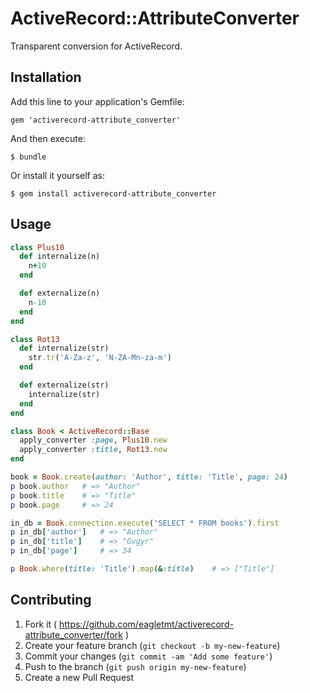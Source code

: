 # ActiveRecord::AttributeConverter

Transparent conversion for ActiveRecord.

## Installation

Add this line to your application's Gemfile:

    gem 'activerecord-attribute_converter'

And then execute:

    $ bundle

Or install it yourself as:

    $ gem install activerecord-attribute_converter

## Usage

```ruby
class Plus10
  def internalize(n)
    n+10
  end

  def externalize(n)
    n-10
  end
end

class Rot13
  def internalize(str)
    str.tr('A-Za-z', 'N-ZA-Mn-za-m')
  end

  def externalize(str)
    internalize(str)
  end
end

class Book < ActiveRecord::Base
  apply_converter :page, Plus10.new
  apply_converter :title, Rot13.new
end
```

```ruby
book = Book.create(author: 'Author', title: 'Title', page: 24)
p book.author   # => "Author"
p book.title    # => "Title"
p book.page     # => 24

in_db = Book.connection.execute('SELECT * FROM books').first
p in_db['author']   # => "Author"
p in_db['title']    # => "Gvgyr"
p in_db['page']     # => 34

p Book.where(title: 'Title').map(&:title)    # => ["Title"]
```

## Contributing

1. Fork it ( https://github.com/eagletmt/activerecord-attribute_converter/fork )
2. Create your feature branch (`git checkout -b my-new-feature`)
3. Commit your changes (`git commit -am 'Add some feature'`)
4. Push to the branch (`git push origin my-new-feature`)
5. Create a new Pull Request
